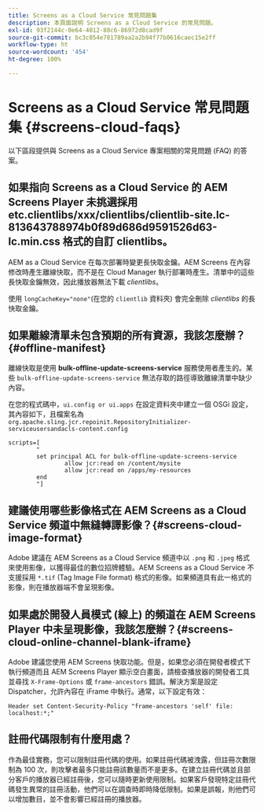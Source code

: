 ```yaml
---
title: Screens as a Cloud Service 常見問題集
description: 本頁面說明 Screens as a Cloud Service 的常見問題。
exl-id: 93f2144c-0e64-4012-88c6-86972d8cad9f
source-git-commit: bc3c054e781789aa2a2b94f77b0616caec15e2ff
workflow-type: ht
source-wordcount: '454'
ht-degree: 100%

---
```


# Screens as a Cloud Service 常見問題集 {#screens-cloud-faqs}

以下區段提供與 Screens as a Cloud Service 專案相關的常見問題 (FAQ) 的答案。

## 如果指向 Screens as a Cloud Service 的 AEM Screens Player 未挑選採用 etc.clientlibs/xxx/clientlibs/clientlib-site.lc-813643788974b0f89d686d9591526d63-lc.min.css 格式的自訂 clientlibs。

AEM as a Cloud Service 在每次部署時變更長快取金鑰。AEM Screens 在內容修改時產生離線快取，而不是在 Cloud Manager 執行部署時產生。清單中的這些長快取金鑰無效，因此播放器無法下載 *clientlibs*。

使用 `longCacheKey="none"`(在您的 `clientlib` 資料夾) 會完全刪除 *clientlibs* 的長快取金鑰。


## 如果離線清單未包含預期的所有資源，我該怎麼辦？ {#offline-manifest}

離線快取是使用 **bulk-offline-update-screens-service** 服務使用者產生的。某些 `bulk-offline-update-screens-service` 無法存取的路徑導致離線清單中缺少內容。

在您的程式碼中，`ui.config or ui.apps` 在設定資料夾中建立一個 OSGi 設定，其內容如下，且檔案名為 `org.apache.sling.jcr.repoinit.RepositoryInitializer-serviceusersandacls-content.config`

```
scripts=[
        "
        set principal ACL for bulk-offline-update-screens-service
                allow jcr:read on /content/mysite
                allow jcr:read on /apps/my-resources
        end
        "] 
```

## 建議使用哪些影像格式在 AEM Screens as a Cloud Service 頻道中無縫轉譯影像？{#screens-cloud-image-format}

Adobe 建議在 AEM Screens as a Cloud Service 頻道中以 `.png` 和 `.jpeg` 格式來使用影像，以獲得最佳的數位招牌體驗。AEM Screens as a Cloud Service 不支援採用 `*.tif` (Tag Image File format) 格式的影像。如果頻道具有此一格式的影像，則在播放器端不會呈現影像。

## 如果處於開發人員模式 (線上) 的頻道在 AEM Screens Player 中未呈現影像，我該怎麼辦？{#screens-cloud-online-channel-blank-iframe}

Adobe 建議您使用 AEM Screens 快取功能。但是，如果您必須在開發者模式下執行頻道而且 AEM Screens Player 顯示空白畫面，請檢查播放器的開發者工具並尋找 `X-Frame-Options` 或 `frame-ancestors` 錯誤。解決方案是設定 Dispatcher，允許內容在 iFrame 中執行。通常，以下設定有效：

```
Header set Content-Security-Policy "frame-ancestors 'self' file: localhost:*;"
```

## 註冊代碼限制有什麼用處？

作為最佳實務，您可以限制註冊代碼的使用。如果註冊代碼被洩露，但註冊次數限制為 100 次，則攻擊者最多只能註冊該數量而不是更多。在建立註冊代碼並且部分客戶的播放器已經註冊後，您可以隨時更新使用限制。如果客戶發現特定註冊代碼發生異常的註冊活動，他們可以在調查時即時降低限制。如果是誤報，則他們可以增加數目，並不會影響已經註冊的播放器。

